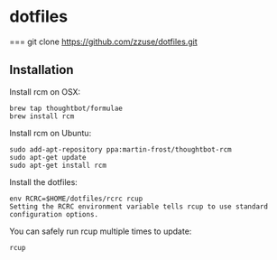 # dotfiles
===
git clone https://github.com/zzuse/dotfiles.git

Installation
------------
Install rcm on OSX:

    brew tap thoughtbot/formulae
    brew install rcm
    

Install rcm on Ubuntu:

    sudo add-apt-repository ppa:martin-frost/thoughtbot-rcm
    sudo apt-get update
    sudo apt-get install rcm
    

Install the dotfiles:

    env RCRC=$HOME/dotfiles/rcrc rcup
    Setting the RCRC environment variable tells rcup to use standard configuration options.

You can safely run rcup multiple times to update:

    rcup
